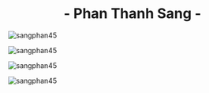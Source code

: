 <h1 align="center">- Phan Thanh Sang -</h1>  
<!-- <p align="left"> <img src="https://komarev.com/ghpvc/?username=sangphan45&label=Profile%20views&color=0e75b6&style=flat" alt="sangphan45" /> </p>   -->
<p align="left"> <img src="https://komarev.com/ghpvc/?username=sangphan45" alt="sangphan45" /> </p>  

<p><img align="center" src="https://github-readme-stats.vercel.app/api/top-langs?username=sangphan45&show_icons=true&theme=dark&locale=en&layout=compact" alt="sangphan45" /></p>  
  
<p><img align="center" src="https://github-readme-stats.vercel.app/api?username=sangphan45&show_icons=true&theme=dark&locale=en" alt="sangphan45" /></p>  
  
<p><img align="center" src="https://github-readme-streak-stats.herokuapp.com/?user=sangphan45&theme=dark" alt="sangphan45" /></p>


<!--
**sangphan45/sangphan45** is a ✨ _special_ ✨ repository because its `README.md` (this file) appears on your GitHub profile.

Here are some ideas to get you started:

- 🔭 I’m currently working on ...
- 🌱 I’m currently learning ...
- 👯 I’m looking to collaborate on ...
- 🤔 I’m looking for help with ...
- 💬 Ask me about ...
- 📫 How to reach me: ...
- 😄 Pronouns: ...
- ⚡ Fun fact: ...
-->
